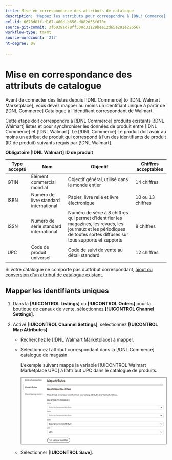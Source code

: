 ```yaml
---
title: Mise en correspondance des attributs de catalogue
description: 'Mappez les attributs pour correspondre à [DNL! Commerce] de produits existants [!DNL Walmart Marketplace] listes et synchronisation des données entre [!DNL Channel Manager] et [!DNL Walmart].'
exl-id: 6678d81f-d167-460d-b656-d082d56f670c
source-git-commit: 3f6039ad78ff500c31129bee12d65e291e226567
workflow-type: tm+mt
source-wordcount: '217'
ht-degree: 0%

---
```


# Mise en correspondance des attributs de catalogue

Avant de connecter des listes depuis [!DNL Commerce] to [!DNL Walmart Marketplace], vous devez mapper au moins un identifiant unique à partir de [!DNL Commerce] Catalogue à l’identifiant correspondant de Walmart.

Cette étape doit correspondre à [!DNL Commerce] produits existants [!DNL Walmart] listes et pour synchroniser les données de produit entre [!DNL Commerce] et [!DNL Walmart]. Le [!DNL Commerce] Le produit doit avoir au moins un attribut de produit qui correspond à l’un des identifiants de produit (ID de produit) suivants requis par [!DNL Walmart].

**Obligatoire [!DNL Walmart] ID de produit**

| **Type accepté** | **Nom** | **Objectif** | **Chiffres acceptables** |
|-------------------|--------------------------------------|--------------------------------------------------------------------------------------------------------------------------------------------------|-----------------------|
| GTIN | Élément commercial mondial | Objectif général, utilisé dans le monde entier | 14 chiffres |
| ISBN | Numéro de livre standard international | Papier, livre relié et livre électronique | 10 ou 13 chiffres |
| ISSN | Numéro de série standard international | Numéro de série à 8 chiffres qui permet d&#39;identifier les magazines, les revues, les journaux et les périodiques de toutes sortes diffusés sur tous supports et supports | 8 chiffres |
| UPC | Code de produit universel | Code de suivi de vente au détail standard | 12 chiffres |

Si votre catalogue ne comporte pas d’attribut correspondant, [ajout ou conversion d’un attribut de catalogue existant](https://docs.magento.com/user-guide/catalog/product-attributes.html).

## Mapper les identifiants uniques

1. Dans la **[!UICONTROL Listings]** ou **[!UICONTROL Orders]** pour la boutique de canaux de vente, sélectionnez **[!UICONTROL Channel Settings]**.

1. Activé **[!UICONTROL Channel Settings]**, sélectionnez **[!UICONTROL Map Attributes]**.

   - Recherchez le [!DNL Walmart Marketplace] à mapper.

   - Sélectionnez l’attribut correspondant dans la [!DNL Commerce] catalogue de magasin.

      L’exemple suivant mappe la variable [!UICONTROL Walmart Marketplace UPC] à l’attribut UPC dans le catalogue de produits.

      ![Mise en correspondance des attributs pour les critères de correspondance de produit](assets/products-map-attributes-for-match.png)

   - Sélectionner **[!UICONTROL Save]**.


